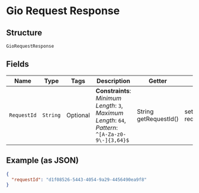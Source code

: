 
# Gio Request Response

## Structure

`GioRequestResponse`

## Fields

| Name | Type | Tags | Description | Getter | Setter |
|  --- | --- | --- | --- | --- | --- |
| `RequestId` | `String` | Optional | **Constraints**: *Minimum Length*: `3`, *Maximum Length*: `64`, *Pattern*: `^[A-Za-z0-9\-]{3,64}$` | String getRequestId() | setRequestId(String requestId) |

## Example (as JSON)

```json
{
  "requestId": "d1f08526-5443-4054-9a29-4456490ea9f8"
}
```

